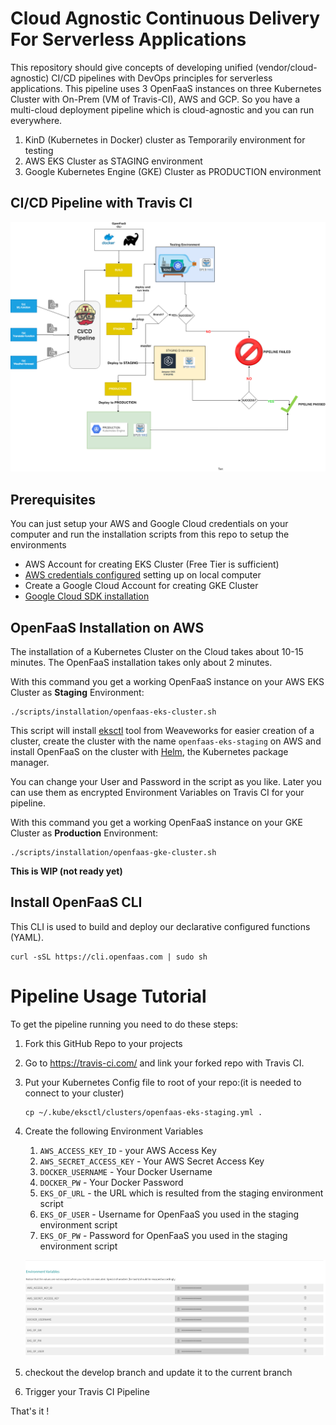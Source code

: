 # Cloud Agnostic Continuous Delivery For Serverless Applications
This repository should give concepts of developing unified (vendor/cloud-agnostic) CI/CD pipelines with DevOps principles for serverless applications. This 
pipeline uses 3 OpenFaaS instances on three Kubernetes Cluster with On-Prem (VM of Travis-CI), AWS and GCP. So you have a multi-cloud deployment pipeline which is cloud-agnostic and you can run everywhere.

1. KinD (Kubernetes in Docker) cluster as Temporarily environment for testing
2. AWS EKS Cluster as STAGING environment 
3. Google Kubernetes Engine (GKE) Cluster as PRODUCTION environment

## CI/CD Pipeline with Travis CI

![CI/CD Pipeline](images/Pipeline-Architecture.png)

## Prerequisites


You can just setup your AWS and Google Cloud credentials on your computer and run the installation scripts from this repo to setup the environments

* AWS Account for creating EKS Cluster (Free Tier is sufficient)
* [AWS credentials configured](https://docs.aws.amazon.com/de_de/sdk-for-java/v1/developer-guide/setup-credentials.html) setting up on local computer
* Create a Google Cloud Account for creating GKE Cluster
* [Google Cloud SDK installation](https://cloud.google.com/sdk/)

## OpenFaaS Installation on AWS

The installation of a Kubernetes Cluster on the Cloud takes about 10-15 minutes. The OpenFaaS installation takes only about 2 minutes.

With this command you get a working OpenFaaS instance on your AWS EKS Cluster as **Staging** Environment:

``` 
./scripts/installation/openfaas-eks-cluster.sh
```
This script will install [eksctl](https://eksctl.io/) tool from Weaveworks for easier creation of a cluster, create the cluster with the name `openfaas-eks-staging` on AWS and install OpenFaaS on the cluster with [Helm](https://helm.sh/), the Kubernetes package manager.

You can change your User and Password in the script as you like. Later you can use them as encrypted Environment Variables on Travis CI for your pipeline.

With this command you get a working OpenFaaS instance on your GKE Cluster as **Production** Environment:

```
./scripts/installation/openfaas-gke-cluster.sh
```
**This is WIP (not ready yet)**
<!-- - Terraform - IaC Tooling
- kubectl - The Kubernetes CLI
- Helm - The package manager for K8S
- OpenFaaS CLI - Create, Build & Deploy FaaS-Apps in a Cluster at a Cloud Provider of your choice. -->

## Install OpenFaaS CLI
This CLI is used to build and deploy our declarative configured functions (YAML).
```
curl -sSL https://cli.openfaas.com | sudo sh
```

# Pipeline Usage Tutorial

To get the pipeline running you need to do these steps:

1. Fork this GitHub Repo to your projects
2. Go to https://travis-ci.com/ and link your forked repo with Travis CI.
3. Put your Kubernetes Config file to root of your repo:(it is needed to connect to your cluster)
   ```
   cp ~/.kube/eksctl/clusters/openfaas-eks-staging.yml .
   ```
4. Create the following Environment Variables
   1. `AWS_ACCESS_KEY_ID` - your AWS Access Key
   2. `AWS_SECRET_ACCESS_KEY` - Your AWS Secret Access Key
   3. `DOCKER_USERNAME` - Your Docker Username
   4. `DOCKER_PW` - Your Docker Password
   5. `EKS_OF_URL` - the URL which is resulted from the staging environment script
   6. `EKS_OF_USER` - Username for OpenFaaS you used in the staging environment script
   7. `EKS_OF_PW` - Password for OpenFaaS you used in the staging environment script

   ![TravisCI Environment Variables](images/TravisCI_Environment_Variables.png)
5. checkout the develop branch and update it to the current branch
6. Trigger your Travis CI Pipeline

That's it !
 
